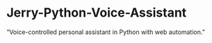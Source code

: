 # Jerry-Python-Voice-Assistant
“Voice-controlled personal assistant in Python with web automation.”
